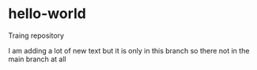 # hello-world
Traing repository

I am adding a lot of new text but it is only in this branch
so there
not in the main branch at all
